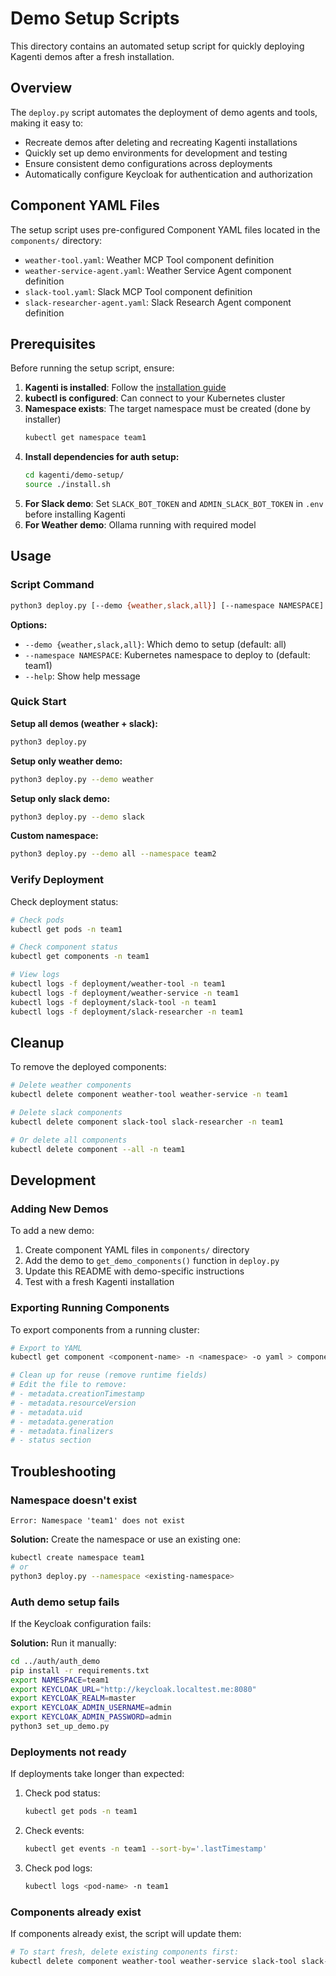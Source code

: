 # Demo Setup Scripts

This directory contains an automated setup script for quickly deploying Kagenti demos after a fresh installation.

## Overview

The `deploy.py` script automates the deployment of demo agents and tools, making it easy to:
- Recreate demos after deleting and recreating Kagenti installations
- Quickly set up demo environments for development and testing
- Ensure consistent demo configurations across deployments
- Automatically configure Keycloak for authentication and authorization

## Component YAML Files
The setup script uses pre-configured Component YAML files located in the `components/` directory:

- `weather-tool.yaml`: Weather MCP Tool component definition
- `weather-service-agent.yaml`: Weather Service Agent component definition
- `slack-tool.yaml`: Slack MCP Tool component definition
- `slack-researcher-agent.yaml`: Slack Research Agent component definition

## Prerequisites

Before running the setup script, ensure:

1. **Kagenti is installed**: Follow the [installation guide](../../docs/demos.md#installation)
2. **kubectl is configured**: Can connect to your Kubernetes cluster
3. **Namespace exists**: The target namespace must be created (done by installer)
   ```bash
   kubectl get namespace team1
   ```
4. **Install dependencies for auth setup:**
   ```bash
   cd kagenti/demo-setup/
   source ./install.sh
   ```
5. **For Slack demo**: Set `SLACK_BOT_TOKEN` and `ADMIN_SLACK_BOT_TOKEN` in `.env` before installing Kagenti
6. **For Weather demo**: Ollama running with required model

## Usage

### Script Command
```bash
python3 deploy.py [--demo {weather,slack,all}] [--namespace NAMESPACE]
```

**Options:**
- `--demo {weather,slack,all}`: Which demo to setup (default: all)
- `--namespace NAMESPACE`: Kubernetes namespace to deploy to (default: team1)
- `--help`: Show help message

### Quick Start

**Setup all demos (weather + slack):**
```bash
python3 deploy.py
```

**Setup only weather demo:**
```bash
python3 deploy.py --demo weather
```

**Setup only slack demo:**
```bash
python3 deploy.py --demo slack
```

**Custom namespace:**
```bash
python3 deploy.py --demo all --namespace team2
```

### Verify Deployment

Check deployment status:

```bash
# Check pods
kubectl get pods -n team1

# Check component status
kubectl get components -n team1

# View logs
kubectl logs -f deployment/weather-tool -n team1
kubectl logs -f deployment/weather-service -n team1
kubectl logs -f deployment/slack-tool -n team1
kubectl logs -f deployment/slack-researcher -n team1
```

## Cleanup

To remove the deployed components:

```bash
# Delete weather components
kubectl delete component weather-tool weather-service -n team1

# Delete slack components
kubectl delete component slack-tool slack-researcher -n team1

# Or delete all components
kubectl delete component --all -n team1
```

## Development

### Adding New Demos

To add a new demo:

1. Create component YAML files in `components/` directory
2. Add the demo to `get_demo_components()` function in `deploy.py`
3. Update this README with demo-specific instructions
4. Test with a fresh Kagenti installation

### Exporting Running Components

To export components from a running cluster:

```bash
# Export to YAML
kubectl get component <component-name> -n <namespace> -o yaml > components/<component-name>.yaml

# Clean up for reuse (remove runtime fields)
# Edit the file to remove:
# - metadata.creationTimestamp
# - metadata.resourceVersion
# - metadata.uid
# - metadata.generation
# - metadata.finalizers
# - status section
```

## Troubleshooting

### Namespace doesn't exist

```
Error: Namespace 'team1' does not exist
```

**Solution:** Create the namespace or use an existing one:
```bash
kubectl create namespace team1
# or
python3 deploy.py --namespace <existing-namespace>
```

### Auth demo setup fails

If the Keycloak configuration fails:

**Solution:** Run it manually:
```bash
cd ../auth/auth_demo
pip install -r requirements.txt
export NAMESPACE=team1
export KEYCLOAK_URL="http://keycloak.localtest.me:8080"
export KEYCLOAK_REALM=master
export KEYCLOAK_ADMIN_USERNAME=admin
export KEYCLOAK_ADMIN_PASSWORD=admin
python3 set_up_demo.py
```

### Deployments not ready

If deployments take longer than expected:

1. Check pod status:
   ```bash
   kubectl get pods -n team1
   ```

2. Check events:
   ```bash
   kubectl get events -n team1 --sort-by='.lastTimestamp'
   ```

3. Check pod logs:
   ```bash
   kubectl logs <pod-name> -n team1
   ```

### Components already exist

If components already exist, the script will update them:
```bash
# To start fresh, delete existing components first:
kubectl delete component weather-tool weather-service slack-tool slack-researcher -n team1
```

